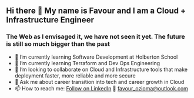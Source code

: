## Hi there 👋 My name is Favour and I am a Cloud + Infrastructure Engineer
### The Web as I envisaged it, we have not seen it yet. The future is still so much bigger than the past

- 🔭 I’m currently learning Software Development at Holberton School
- 🌱 I’m currently learning Terraform and Dev Ops Engineering
- 👯 I’m looking to collaborate on Cloud and Infrastructure tools that make deployment faster, more reliable and more secure
- 💬 Ask me about career transition into tech and career growth in Cloud
- 📫 How to reach me:
  <a class="libutton" href="https://www.linkedin.com/comm/mynetwork/discovery-see-all?usecase=PEOPLE_FOLLOWS&followMember=favour-dilichukwu-ozioma" target="_blank">Follow on LinkedIn</a>
   :email: favour_ozioma@outlook.com
